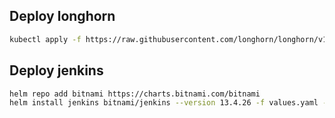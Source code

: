 ## Deploy longhorn
```bash
kubectl apply -f https://raw.githubusercontent.com/longhorn/longhorn/v1.6.0/deploy/longhorn.yaml
```
## Deploy jenkins
```bash
helm repo add bitnami https://charts.bitnami.com/bitnami
helm install jenkins bitnami/jenkins --version 13.4.26 -f values.yaml --create-namespace -n jenkins --set jenkinsUser=$JENKINS_USER --set jenkinsPassword=$JENKINS_PASSWORD
```